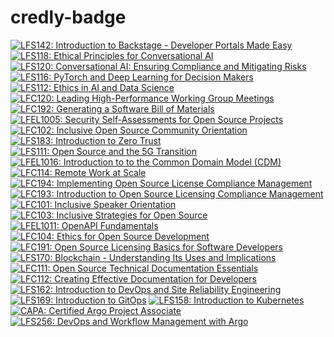 # credly-badge

<!--START_SECTION:badges-->
[![LFS142: Introduction to Backstage - Developer Portals Made Easy](https://images.credly.com/size/110x110x110x110/images/7caa3e89-2da5-4afc-a694-ebc4c5045c8f/blob)](http://www.credly.com/badges/855722cc-23fd-452c-a6b1-40e3c336f796 "LFS142: Introduction to Backstage - Developer Portals Made Easy")
[![LFS118: Ethical Principles for Conversational AI](https://images.credly.com/size/110x110x110x110/images/d504af50-e3f2-4fc8-87bb-9d4452fb09f9/blob)](http://www.credly.com/badges/486f5659-d916-4f0d-8669-efa956619c7c "LFS118: Ethical Principles for Conversational AI")
[![LFS120: Conversational AI: Ensuring Compliance and Mitigating Risks](https://images.credly.com/size/110x110x110x110/images/9d8c577d-d242-4b2a-b64f-79dfdcf72ee8/blob)](http://www.credly.com/badges/f67e1f47-ac44-494b-9fd7-bd2e68c451a3 "LFS120: Conversational AI: Ensuring Compliance and Mitigating Risks")
[![LFS116: PyTorch and Deep Learning for Decision Makers](https://images.credly.com/size/110x110x110x110/images/9b88ea8b-bd05-4196-b338-10521ec8305d/blob)](http://www.credly.com/badges/8a0d8d2c-053f-451b-843b-6086f3385cf9 "LFS116: PyTorch and Deep Learning for Decision Makers")
[![LFS112: Ethics in AI and Data Science](https://images.credly.com/size/110x110x110x110/images/ec31c32f-3594-40ec-951b-75720d07efbf/blob)](http://www.credly.com/badges/66fd818d-88a0-46b2-8499-dd845d06b25e "LFS112: Ethics in AI and Data Science")
[![LFC120: Leading High-Performance Working Group Meetings](https://images.credly.com/size/110x110x110x110/images/34172571-ac59-4495-a938-9f731018d696/blob)](http://www.credly.com/badges/f8056927-cf89-4d5f-89b8-4bb03187fac0 "LFC120: Leading High-Performance Working Group Meetings")
[![LFC192: Generating a Software Bill of Materials](https://images.credly.com/size/110x110x110x110/images/3ec4dc00-c5ca-4271-98e7-baf91654f838/blob)](http://www.credly.com/badges/bb6a7960-8b07-42ff-942c-f6955602e7ba "LFC192: Generating a Software Bill of Materials")
[![LFEL1005: Security Self-Assessments for Open Source Projects](https://images.credly.com/size/110x110x110x110/images/3f266148-172f-427c-ba86-d25c73a29d1c/blob)](http://www.credly.com/badges/3e3307bb-a33a-4736-895f-c8a0dc4bac70 "LFEL1005: Security Self-Assessments for Open Source Projects")
[![LFC102: Inclusive Open Source Community Orientation](https://images.credly.com/size/110x110x110x110/images/4c923ac7-3490-4198-8ee6-fa9d3eb99b0d/blob)](http://www.credly.com/badges/b15bc78f-5dc6-4eb5-979e-7cb5bd742157 "LFC102: Inclusive Open Source Community Orientation")
[![LFS183: Introduction to Zero Trust](https://images.credly.com/size/110x110x110x110/images/030d09ff-a748-4dad-a76f-da3fc4d2c25b/blob)](http://www.credly.com/badges/8070d84a-04fb-45cb-8c2e-b3202d53ca03 "LFS183: Introduction to Zero Trust")
[![LFS111: Open Source and the 5G Transition](https://images.credly.com/size/110x110x110x110/images/2a7254bb-1832-40aa-912a-7f85900f93ce/blob)](http://www.credly.com/badges/d2ee3bdb-fadc-4e3e-b880-abe88cabdf70 "LFS111: Open Source and the 5G Transition")
[![LFEL1016: Introduction to to the Common Domain Model (CDM)](https://images.credly.com/size/110x110x110x110/images/655c6902-8aab-46f5-a847-4ff00628c498/blob)](http://www.credly.com/badges/5d5b9aa9-b9e1-4a9d-b83c-2b1e70a3d6d4 "LFEL1016: Introduction to to the Common Domain Model (CDM)")
[![LFC114: Remote Work at Scale](https://images.credly.com/size/110x110x110x110/images/4e7092ff-b0df-4a99-8c57-dd9c3fa9c1f5/blob)](http://www.credly.com/badges/8be8bdea-1bf1-41e8-996f-f1bfcab53fea "LFC114: Remote Work at Scale")
[![LFC194: Implementing Open Source License Compliance Management](https://images.credly.com/size/110x110x110x110/images/efb4ebc9-5b26-49e4-bf8d-52a5996d247a/blob)](http://www.credly.com/badges/95741b0c-86d5-4fde-b08d-44acd8bddaa9 "LFC194: Implementing Open Source License Compliance Management")
[![LFC193: Introduction to Open Source Licensing Compliance Management](https://images.credly.com/size/110x110x110x110/images/647a2912-0b98-4ee3-9cc0-0c89a01cdc02/blob)](http://www.credly.com/badges/0a00473e-6b21-475e-b729-7f4ad235a655 "LFC193: Introduction to Open Source Licensing Compliance Management")
[![LFC101: Inclusive Speaker Orientation](https://images.credly.com/size/110x110x110x110/images/16fbd343-192a-49ee-b9b9-de7bd1d4bf17/blob)](http://www.credly.com/badges/ff8e645c-e7b3-4253-93ef-9ae1ceb30d78 "LFC101: Inclusive Speaker Orientation")
[![LFC103: Inclusive Strategies for Open Source](https://images.credly.com/size/110x110x110x110/images/ec7dd913-1a42-4986-b627-08121eec53e3/blob)](http://www.credly.com/badges/cea32da7-e536-4b20-8e75-1352ca5a18a4 "LFC103: Inclusive Strategies for Open Source")
[![LFEL1011: OpenAPI Fundamentals](https://images.credly.com/size/110x110x110x110/images/702cdbe4-2925-496b-a77f-96fdf90404a7/blob)](http://www.credly.com/badges/9eaf41b2-6c97-4337-a028-32df5b0a4e12 "LFEL1011: OpenAPI Fundamentals")
[![LFC104: Ethics for Open Source Development](https://images.credly.com/size/110x110x110x110/images/46288e51-75a7-4aaa-959e-0156d4b5af92/blob)](http://www.credly.com/badges/0259b6bc-5a1c-4e33-a7d2-744297927f89 "LFC104: Ethics for Open Source Development")
[![LFC191: Open Source Licensing Basics for Software Developers](https://images.credly.com/size/110x110x110x110/images/e80f8a97-fb95-4b3d-b272-4b955b9f4025/blob)](http://www.credly.com/badges/6f8d6232-8449-4677-9e33-cfd29174421c "LFC191: Open Source Licensing Basics for Software Developers")
[![LFS170: Blockchain - Understanding Its Uses and Implications](https://images.credly.com/size/110x110x110x110/images/c0f9fdd5-b0f0-4d4a-b150-b7c01d9d1208/blob)](http://www.credly.com/badges/ab6f3282-d7e9-4554-8c3b-fd10f13fb209 "LFS170: Blockchain - Understanding Its Uses and Implications")
[![LFC111: Open Source Technical Documentation Essentials](https://images.credly.com/size/110x110x110x110/images/286841ed-5966-4843-b020-c00b17636e38/blob)](http://www.credly.com/badges/e7a6e648-23d7-474f-9d1c-07d1ec3d0235 "LFC111: Open Source Technical Documentation Essentials")
[![LFC112: Creating Effective Documentation for Developers](https://images.credly.com/size/110x110x110x110/images/62081479-8c0a-4db6-8cfa-3cfbd8b5b7e6/blob)](http://www.credly.com/badges/ee80f37d-892f-4803-acb9-d0447689f011 "LFC112: Creating Effective Documentation for Developers")
[![LFS162: Introduction to DevOps and Site Reliability Engineering](https://images.credly.com/size/110x110x110x110/images/2397c05c-eb0e-4b08-be97-9e8261d43125/blob)](http://www.credly.com/badges/a7b17d6c-f5a4-406b-8eb3-31575a134d42 "LFS162: Introduction to DevOps and Site Reliability Engineering")
[![LFS169: Introduction to GitOps](https://images.credly.com/size/110x110x110x110/images/032a65da-a036-4d05-ad80-8fc1274363ab/blob)](http://www.credly.com/badges/26fcf5db-38bf-43e7-91d2-4b565b7bf42c "LFS169: Introduction to GitOps")
[![LFS158: Introduction to Kubernetes](https://images.credly.com/size/110x110x110x110/images/4b5a8636-c554-482d-bbdc-7925fb3624c3/blob)](http://www.credly.com/badges/6cb2358e-d0b3-468e-a700-819ba14e6d6a "LFS158: Introduction to Kubernetes")
[![CAPA: Certified Argo Project Associate](https://images.credly.com/size/110x110x110x110/images/12624f9e-6b4a-43f0-b7a2-afb2c6cf8059/image.png)](http://www.credly.com/badges/7bf21552-b376-4631-b001-65575c021925 "CAPA: Certified Argo Project Associate")
[![LFS256: DevOps and Workflow Management with Argo](https://images.credly.com/size/110x110x110x110/images/dec28796-b4df-40e3-87f7-bdbcf02c3d2c/blob)](http://www.credly.com/badges/3911dca5-77bb-42fb-b752-ce685df7eb50 "LFS256: DevOps and Workflow Management with Argo")
<!--END_SECTION:badges-->
